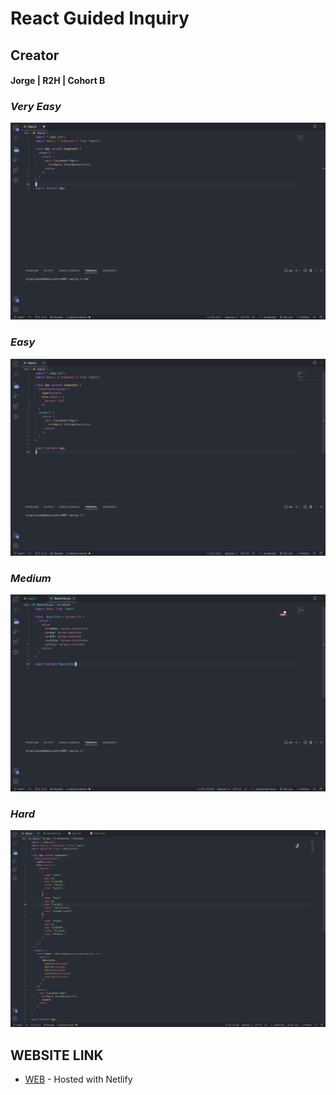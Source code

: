 # **React Guided Inquiry**

## **Creator**

#### **Jorge | R2H | Cohort B**

### **_Very Easy_**
![Screenshot (36)](SS/veryEasy.png)

### **_Easy_**
![Screenshot (36)](SS/easy.png)

### **_Medium_**
![Screenshot (36)](SS/medium.png)

### **_Hard_**
![Screenshot (36)](SS/hard.png)

## **WEBSITE LINK**
* [WEB]() - Hosted with Netlify